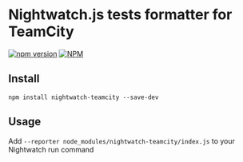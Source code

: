 # Nightwatch.js tests formatter for TeamCity
[![npm version](https://badge.fury.io/js/nightwatch-teamcity.svg)](https://badge.fury.io/js/nightwatch-teamcity)
[![NPM](https://nodei.co/npm/nightwatch-teamcity.png?compact=true)](https://npmjs.org/package/nightwatch-teamcity)

## Install

`npm install nightwatch-teamcity --save-dev`

## Usage

Add `--reporter node_modules/nightwatch-teamcity/index.js` to your Nightwatch run command
